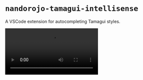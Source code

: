 # `nandorojo-tamagui-intellisense`

A VSCode extension for autocompleting Tamagui styles.

<video src="https://user-images.githubusercontent.com/13172299/258659477-90e5faef-df4a-49d9-a647-3f1b2406bda0.mp4" />

## Setup

After installing the extension, add `.vscode/settings.json` in your repo with the following:

```json
{
  "nandorojo-tamagui.configPath": "./path-to/tamagui.config.ts"
}
```

Replace that with the relative path to your tamagui config file from the root of your repo. Defaults to `./tamagui.config.ts`.

## Contribute

Clone the GitHub repo, then install dependencies.

```
git clone https://github.com/nandorojo/tamagui-intellisense.git
yarn
```

Then see the [./vsc-extension-quickstart.md](./vsc-extension-quickstart.md) for how to run the extension in VSCode. Below is essentially what you'll do.

Start the dev server in VSCode by Pressing `F5` (or `fn` + `F5` on Mac). It should open a new window for testing. In that window, you should create a folder (let's say `test-folder`) with a tamagui config in it.

- `test-folder/tamagui.config.ts`

```ts
import { shorthands } from "@tamagui/shorthands"
import { themes, tokens } from "@tamagui/themes"
import { createFont, createTamagui } from "tamagui"

export default createTamagui({
  themes,
  tokens,
  shorthands,
})
```

- `test-folder/test.ts`

```ts
declare function styled(a: any, obj: { bg?: string }): any
const View = 1

styled(View, {
  bg: "$",
})
```

And try the autocomplete there.

### Development

When you make changes in `src/server.js`, you have to click the little green refresh at the top of your main VSCode window to see them update in the test window.

This could probably be fixed with a watch script but I haven't done it. The reason: Webpack bundles everything in `dist` in one file, but we're referencing the `server.js` file in `client.ts` which won't get resolved post-build if we use TS. So we have to restart the server to see changes.

In your test window, put a `tamagui.config.ts` in the root to make it simple.
